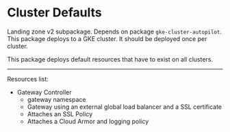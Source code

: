 # Cluster Defaults

Landing zone v2 subpackage.
Depends on package `gke-cluster-autopilot`.
This package deploys to a GKE cluster.
It should be deployed once per cluster.

This package deploys default resources that have to exist on all clusters.

---
Resources list:

- Gateway Controller
  - gateway namespace
  - Gateway using an external global load balancer and a SSL certificate
  - Attaches an SSL Policy
  - Attaches a Cloud Armor and logging policy
